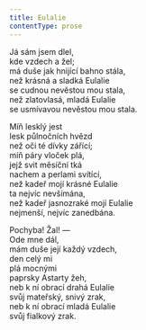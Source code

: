 ```yaml
---
title: Eulalie
contentType: prose
---
```


<section>

Já sám jsem dlel,  
kde vzdech a žel;  
má duše jak hnijící bahno stála,  
než krásná a sladká Eulalie  
se cudnou nevěstou mou stala,  
než zlatovlasá, mladá Eulalie  
se usmívavou nevěstou mou stala.

</section>

<section>

Míň lesklý jest  
lesk půlnočních hvězd  
než oči té dívky zářící;  
míň páry vloček plá,  
jejž svit měsíční tká  
nachem a perlami svítící,  
než kadeř mojí krásné Eulalie  
ta nejvíc nevšímána,  
než kadeř jasnozraké mojí Eulalie  
nejmenší, nejvíc zanedbána.

</section>

<section>

Pochyba! Žal! —  
Ode mne dál,  
mám duše její každý vzdech,  
den celý mi  
plá mocnými  
paprsky Astarty žeh,  
neb k ní obrací drahá Eulalie  
svůj mateřský, snivý zrak,  
neb k ní obrací mladá Eulalie  
svůj fialkový zrak.

</section>
